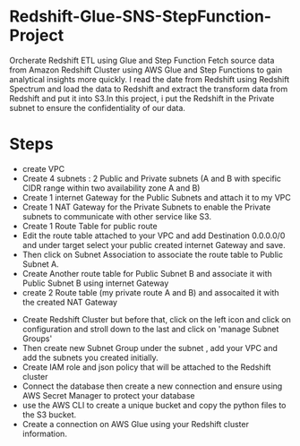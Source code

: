 # Redshift-Glue-SNS-StepFunction-Project

Orcherate Redshift ETL using Glue and Step Function
Fetch source data from Amazon Redshift Cluster using AWS Glue and Step Functions to gain analytical insights more quickly.
I read the date from Redshift using Redshift Spectrum and load the data to Redshift and extract the transform data from Redshift and put it into S3.In this project, i put the Redshift in the Private subnet to ensure the confidentiality of our data.

# Steps

- create VPC
- Create 4 subnets : 2 Public and Private subnets (A and B with specific CIDR range within two availability zone A and B)
- Create 1 internet Gateway for the Public Subnets and attach it to my VPC
- Create 1 NAT Gateway for the Private Subnets to enable the Private subnets to communicate with other service like S3.
- Create 1 Route Table for public route
- Edit the route table attached to your VPC and add Destination 0.0.0.0/0 and under target select your public created internet Gateway and save.
- Then click on Subnet Association to associate the route table to Public Subnet A.
- Create Another route table for Public Subnet B and associate it with Public Subnet B using internet Gateway
- create 2 Route table (my private route A and B) and assocaited it with the created NAT Gateway

* Create Redshift Cluster but before that, click on the left icon and click on configuration and stroll down to the last and click on 'manage Subnet Groups'
* Then create new Subnet Group under the subnet , add your VPC and add the subnets you created initially.
* Create IAM role and json policy that will be attached to the Redshift cluster
* Connect the database then create a new connection and ensure using AWS Secret Manager to protect your database
* use the AWS CLI to create a unique bucket and copy the python files to the S3 bucket.
* Create a connection on AWS Glue using your Redshift cluster information.
